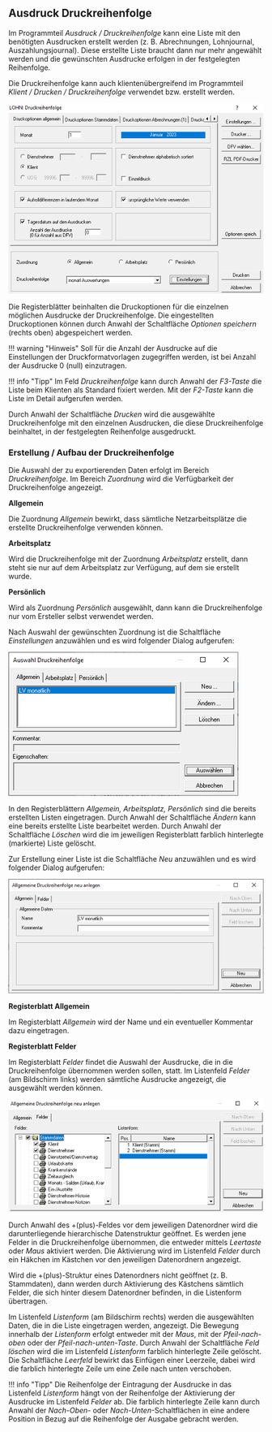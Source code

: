 ## Ausdruck Druckreihenfolge

Im Programmteil *Ausdruck / Druckreihenfolge* kann eine Liste mit den benötigten Ausdrucken erstellt werden (z. B. Abrechnungen, Lohnjournal, Auszahlungsjournal). Diese erstellte Liste braucht dann nur mehr angewählt werden und die gewünschten Ausdrucke erfolgen in der festgelegten Reihenfolge.

Die Druckreihenfolge kann auch klientenübergreifend im Programmteil *Klient / Drucken / Druckreihenfolge* verwendet bzw. erstellt werden.

![Image](<img/image235.png>)

Die Registerblätter beinhalten die Druckoptionen für die einzelnen möglichen Ausdrucke der Druckreihenfolge. Die eingestellten Druckoptionen können durch Anwahl der Schaltfläche *Optionen speichern* (rechts oben) abgespeichert werden.

!!! warning "Hinweis"
    Soll für die Anzahl der Ausdrucke auf die Einstellungen der Druckformatvorlagen zugegriffen werden, ist bei Anzahl der Ausdrucke 0 (null) einzutragen.

!!! info "Tipp"
    Im Feld *Druckreihenfolge* kann durch Anwahl der *F3-Taste* die Liste beim Klienten als Standard fixiert werden. Mit der *F2-Taste* kann die Liste im Detail aufgerufen werden.

Durch Anwahl der Schaltfläche *Drucken* wird die ausgewählte Druckreihenfolge mit den einzelnen Ausdrucken, die diese Druckreihenfolge beinhaltet, in der festgelegten Reihenfolge ausgedruckt.

### Erstellung / Aufbau der Druckreihenfolge

Die Auswahl der zu exportierenden Daten erfolgt im Bereich *Druckreihenfolge*. Im Bereich *Zuordnung* wird die Verfügbarkeit der Druckreihenfolge angezeigt.

**Allgemein**

Die Zuordnung *Allgemein* bewirkt, dass sämtliche Netzarbeitsplätze die erstellte Druckreihenfolge verwenden können.

**Arbeitsplatz**

Wird die Druckreihenfolge mit der Zuordnung *Arbeitsplatz* erstellt, dann steht sie nur auf dem Arbeitsplatz zur Verfügung, auf dem sie erstellt wurde.

**Persönlich**

Wird als Zuordnung *Persönlich* ausgewählt, dann kann die Druckreihenfolge nur vom Ersteller selbst verwendet werden.

Nach Auswahl der gewünschten Zuordnung ist die Schaltfläche *Einstellungen* anzuwählen und es wird folgender Dialog aufgerufen:

![Image](<img/image236.png>)

In den Registerblättern *Allgemein, Arbeitsplatz, Persönlich* sind die bereits erstellten Listen eingetragen. Durch Anwahl der Schaltfläche *Ändern* kann eine bereits erstellte Liste bearbeitet werden. Durch Anwahl der Schaltfläche *Löschen* wird die im jeweiligen Registerblatt farblich hinterlegte (markierte) Liste gelöscht.

Zur Erstellung einer Liste ist die Schaltfläche *Neu* anzuwählen und es wird folgender Dialog aufgerufen:

![Image](<img/image237.png>)

**Registerblatt Allgemein**

Im Registerblatt *Allgemein* wird der Name und ein eventueller Kommentar dazu eingetragen.

**Registerblatt Felder**

Im Registerblatt *Felder* findet die Auswahl der Ausdrucke, die in die Druckreihenfolge übernommen werden sollen, statt. Im Listenfeld *Felder* (am Bildschirm links) werden sämtliche Ausdrucke angezeigt, die ausgewählt werden können.

![Image](<img/image238.png>)

Durch Anwahl des +(plus)-Feldes vor dem jeweiligen Datenordner wird die darunterliegende hierarchische Datenstruktur geöffnet. Es werden jene Felder in die Druckreihenfolge übernommen, die entweder mittels *Leertaste* oder *Maus* aktiviert werden. Die Aktivierung wird im Listenfeld *Felder* durch ein Häkchen im Kästchen vor den jeweiligen Datenordnern angezeigt.

Wird die +(plus)-Struktur eines Datenordners nicht geöffnet (z. B. Stammdaten), dann werden durch Aktivierung des Kästchens sämtlich Felder, die sich hinter diesem Datenordner befinden, in die Listenform übertragen.

Im Listenfeld *Listenform* (am Bildschirm rechts) werden die ausgewählten Daten, die in die Liste eingetragen werden, angezeigt. Die Bewegung innerhalb der *Listenform* erfolgt entweder mit der *Maus*, mit der *Pfeil-nach-oben* oder der *Pfeil-nach-unten-Taste*. Durch Anwahl der Schaltfläche *Feld löschen* wird die im Listenfeld *Listenform* farblich hinterlegte Zeile gelöscht. Die Schaltfläche *Leerfeld* bewirkt das Einfügen einer Leerzeile, dabei wird die farblich hinterlegte Zeile um eine Zeile nach unten verschoben.

!!! info "Tipp"
    Die Reihenfolge der Eintragung der Ausdrucke in das Listenfeld *Listenform* hängt von der Reihenfolge der Aktivierung der Ausdrucke im Listenfeld *Felder* ab. Die farblich hinterlegte Zeile kann durch Anwahl der *Nach-Oben-* oder *Nach-Unten*-Schaltflächen in eine andere Position in Bezug auf die Reihenfolge der Ausgabe gebracht werden.